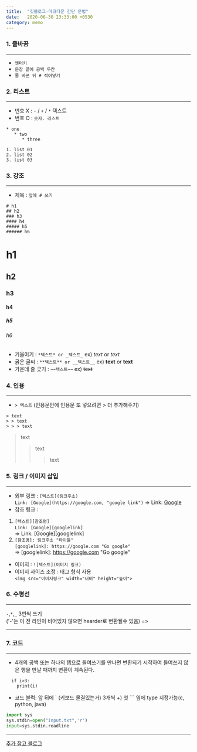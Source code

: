 ```yaml
---
title:  "깃블로그-마크다운 간단 문법"
date:   2020-06-30 23:33:00 +0530
category: memo
---
```


### 1. 줄바꿈 
___

  - `엔터키`
  - `문장 끝에 공백 두칸`
  - `줄 바꾼 뒤 # 적어넣기`

### 2. 리스트
___
  - 번호 X : `-` / `+` / `*` 텍스트
  - 번호 O : `숫자. 리스트`
```
* one
   * two
      * three 
```

```
1. list 01
2. list 02
3. list 03
```

### 3. 강조
___
- 제목 : `앞에 # 쓰기`
```
# h1     
## h2      
### h3   
#### h4     
##### h5    
###### h6
```
# h1     
## h2      
### h3   
#### h4     
##### h5    
###### h6

- 기울이기 : `*텍스트* or _텍스트_` ex) *text* or _text_
- 굵은 글씨 : `**텍스트** or __텍스트__` ex) **text** or __text__
- 가운데 줄 긋기 : `~~텍스트~~` ex) ~~text~~
  
### 4. 인용
___
- `> 텍스트` (인용문안에 인용문 또 넣으려면 > 더 추가해주기)
```
> text
> > text
> > > text
```  
> text
> > text
> > > text

### 5. 링크 / 이미지 삽입
___
- 외부 링크 : `[텍스트](링크주소)`   
```Link: [Google](https://google.com, "google link")```
=> Link: [Google](https://google.com, "google link")
- 참조 링크 :  
1. `[텍스트][참조명]`   
```Link: [Google][googlelink]```  
=> Link: [Google][googlelink]
2. `[참조명]: 링크주소 "타이틀"`  
```[googlelink]: https://google.com "Go google" ```  
=> [googlelink]: https://google.com "Go google" 

- 이미지 : `![텍스트](이미지 링크)`
- 이미지 사이즈 조정 : 태그 형식 사용   
`<img src="이미지링크" width="너비" height="높이">`
  
  
### 6. 수평선
___
`-`,`*`,`_` 3번씩 쓰기  
('-'는 이 전 라인이 비어있지 않으면 hearder로 변환될수 있음)
=>  
___

### 7. 코드
___
- 4개의 공백 또는 하나의 탭으로 들여쓰기를 만나면 변환되기 시작하여 
들여쓰지 않은 행을 만날 때까지 변환이 계속된다.    
```  
  if i>3:  
    print(i)
``` 
- 코드 블럭: 앞 뒤에 ` (키보드 물결있는거) 3개씩
   +) 첫 ``` 옆에 type 지정가능(c, python, java)

```python
import sys
sys.stdin=open("input.txt",'r')
input=sys.stdin.readline  
```  
___
[추가 참고 블로그](https://simhyejin.github.io/2016/06/30/Markdown-syntax/#code-blocks)




